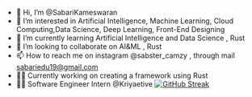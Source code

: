 - 👋 Hi, I’m @SabariKameswaran
- 👀 I’m interested in Artificial Intelligence, Machine Learning, Cloud Computing,Data Science, Deep Learning, Front-End Designing
- 🌱 I’m currently learning Artificial Intelligence and Data Science , Rust
- 💞️ I’m looking to collaborate on AI&ML , Rust
- 📫 How to reach me on instagram @sabster_camzy , through mail sabariedu19@gmail.com
- 👨‍💻 Currently working on creating a framework using Rust
- 👨‍💼 Software Engineer Intern @Kriyaetive
[![GitHub Streak](https://streak-stats.demolab.com/?user=SabariKameswaran&currStreakNum=2FD3EB&fire=pink&sideLabels=F00&date_format=[Y.]n.j)](https://git.io/streak-stats)
